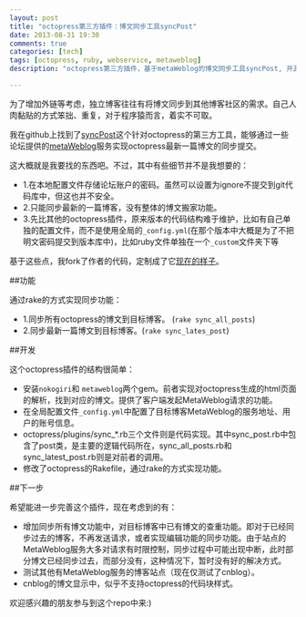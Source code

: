 ```yaml
---
layout: post
title: "octopress第三方插件：博文同步工具syncPost"
date: 2013-08-31 19:30
comments: true
categories: [tech]
tags: [octopress, ruby, webservice, metaweblog]
description: "octopress第三方插件，基于metaWeblog的博文同步工具syncPost, 开源托管在github上。正在进一步开发中。"

---
```


为了增加外链等考虑，独立博客往往有将博文同步到其他博客社区的需求。自己人肉黏贴的方式笨拙、重复，对于程序猿而言，着实不可取。

我在github上找到了[syncPost](https://github.com/huangbowen521/octopress-syncPost)这个针对octopress的第三方工具，能够通过一些论坛提供的[metaWeblog](http://en.wikipedia.org/wiki/MetaWeblog)服务实现octopress最新一篇博文的同步提交。

这大概就是我要找的东西吧。不过，其中有些细节并不是我想要的：

* 1.在本地配置文件存储论坛账户的密码。虽然可以设置为ignore不提交到git代码库中，但这也并不安全。
* 2.只能同步最新的一篇博客，没有整体的博文搬家功能。
* 3.先比其他的octopress插件，原来版本的代码结构难于维护，比如有自己单独的配置文件，而不是使用全局的`_config.yml`(在那个版本中大概是为了不把明文密码提交到版本库中)，比如ruby文件单独在一个`_custom`文件夹下等

基于这些点，我fork了作者的代码，定制成了它[现在的样子](https://github.com/biaobiaoqi/octopress-syncPost)。

<!--more-->

##功能

通过rake的方式实现同步功能：

* 1.同步所有octopress的博文到目标博客。 (`rake sync_all_posts`)
* 2.同步最新一篇博文到目标博客。(`rake sync_lates_post`)

##开发

这个octopress插件的结构很简单：

* 安装`nokogiri`和 `metaweblog`两个gem。前者实现对octopress生成的html页面的解析，找到对应的博文。提供了客户端发起MetaWeblog请求的功能。
* 在全局配置文件`_config.yml`中配置了目标博客MetaWeblog的服务地址、用户的账号信息。
* octopress/plugins/sync_*.rb三个文件则是代码实现。其中sync_post.rb中包含了post类，是主要的逻辑代码所在，sync_all_posts.rb和sync_latest_post.rb则是对前者的调用。
* 修改了octopress的Rakefile，通过rake的方式实现功能。

##下一步

希望能进一步完善这个插件，现在考虑到的有：

* 增加同步所有博文功能中，对目标博客中已有博文的查重功能。即对于已经同步过去的博客，不再发送请求，或者实现编辑功能的同步功能。由于站点的MetaWeblog服务大多对请求有时限控制，同步过程中可能出现中断，此时部分博文已经同步过去，而部分没有，这种情况下，暂时没有好的解决方式。
* 测试其他有MetaWeblog服务的博客站点（现在仅测试了cnblog）。
* cnblog的博文显示中，似乎不支持octopress的代码块样式。

欢迎感兴趣的朋友参与到这个repo中来:)

